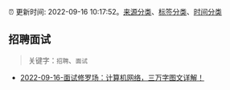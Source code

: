 :alarm_clock: 更新时间: 2022-09-16 10:17:52。[来源分类](../README.md)、[标签分类](../TAGS.md)、[时间分类](../TIMELINE.md)

## 招聘面试


> 关键字：`招聘`、`面试`



- [2022-09-16-面试修罗场：计算机网络，三万字图文详解！](https://toutiao.io/k/ckmxd70) 